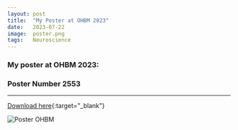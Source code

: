 ```yaml
---
layout: post
title:  "My Poster at OHBM 2023"
date:   2023-07-22
image:  poster.png
tags:   Neuroscience
---
```


### My poster at OHBM 2023:
### Poster Number <strong> 2553 </strong>

---
[Download here](https://github.com/CharlotteMaschke/CharlotteMaschke.github.io/blob/main/images/POSTER_OHBM23_Maschke.pdf){:target="\_blank"}</strong>

![Poster OHBM]({{site.baseurl}}/images/POSTER_OHBM23_Maschke.jpeg)
